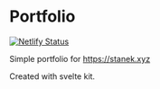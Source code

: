 # Portfolio

[![Netlify Status](https://api.netlify.com/api/v1/badges/f7d8cef3-46d6-4718-a05e-0704e46870d7/deploy-status)](https://app.netlify.com/sites/nifty-austin-c6f7db/deploys)

Simple portfolio for https://stanek.xyz

Created with svelte kit.